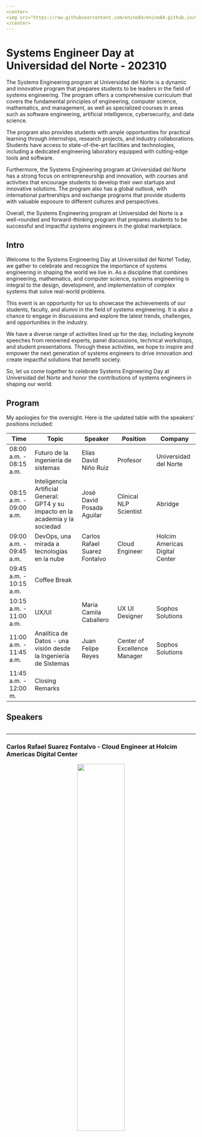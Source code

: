 ```yaml
---
<center>
<img src="https://raw.githubusercontent.com/enino84/enino84.github.io/main/pics/logo_UN.png" with="50%">
</center>
---
```


# Systems Engineer Day at Universidad del Norte - 202310 

The Systems Engineering program at Universidad del Norte is a dynamic and innovative program that prepares students to be leaders in the field of systems engineering. The program offers a comprehensive curriculum that covers the fundamental principles of engineering, computer science, mathematics, and management, as well as specialized courses in areas such as software engineering, artificial intelligence, cybersecurity, and data science.

The program also provides students with ample opportunities for practical learning through internships, research projects, and industry collaborations. Students have access to state-of-the-art facilities and technologies, including a dedicated engineering laboratory equipped with cutting-edge tools and software.

Furthermore, the Systems Engineering program at Universidad del Norte has a strong focus on entrepreneurship and innovation, with courses and activities that encourage students to develop their own startups and innovative solutions. The program also has a global outlook, with international partnerships and exchange programs that provide students with valuable exposure to different cultures and perspectives.

Overall, the Systems Engineering program at Universidad del Norte is a well-rounded and forward-thinking program that prepares students to be successful and impactful systems engineers in the global marketplace.

## Intro

Welcome to the Systems Engineering Day at Universidad del Norte! Today, we gather to celebrate and recognize the importance of systems engineering in shaping the world we live in. As a discipline that combines engineering, mathematics, and computer science, systems engineering is integral to the design, development, and implementation of complex systems that solve real-world problems.

This event is an opportunity for us to showcase the achievements of our students, faculty, and alumni in the field of systems engineering. It is also a chance to engage in discussions and explore the latest trends, challenges, and opportunities in the industry.

We have a diverse range of activities lined up for the day, including keynote speeches from renowned experts, panel discussions, technical workshops, and student presentations. Through these activities, we hope to inspire and empower the next generation of systems engineers to drive innovation and create impactful solutions that benefit society.

So, let us come together to celebrate Systems Engineering Day at Universidad del Norte and honor the contributions of systems engineers in shaping our world.

## Program

My apologies for the oversight. Here is the updated table with the speakers' positions included:

| Time              | Topic                                                                      | Speaker                                          | Position                                  | Company                                                   |
|-------------------|----------------------------------------------------------------------------|--------------------------------------------------|-------------------------------------------|-----------------------------------------------------------|
| 08:00 a.m. - 08:15 a.m. | Futuro de la ingeniería de sistemas                                          | Elías David Niño Ruiz                            | Profesor                                  | Universidad del Norte                                      |
| 08:15 a.m. - 09:00 a.m. | Inteligencia Artificial General: GPT4 y su impacto en la academia y la sociedad | José David Posada Aguilar                        | Clinical NLP Scientist                    | Abridge                                                   |
| 09:00 a.m. - 09:45 a.m. | DevOps, una mirada a tecnologías en la nube                                 | Carlos Rafael Suarez Fontalvo                     | Cloud Engineer                            | Holcim Americas Digital Center                             |
| 09:45 a.m. - 10:15 a.m. | Coffee Break                                                               |                                                  |                                          |                                                           |
| 10:15 a.m. - 11:00 a.m. | UX/UI                                                                      | Maria Camila Caballero                           | UX UI Designer                            | Sophos Solutions                                           |
| 11:00 a.m. - 11:45 a.m. | Analítica de Datos - una visión desde la Ingeniería de Sistemas            | Juan Felipe Reyes                                | Center of Excellence Manager              | Sophos Solutions                                           |
| 11:45 a.m. - 12:00 m.   | Closing Remarks                                                            |                                                  |                                          |                                                           |                                   |

## Speakers

<center>
<img scr="https://github.com/enino84/enino84.github.io/blob/3074759a45fd64f911b6ee87901d3ac6d6ac0d83/pics/pieza_evento.png">
</center>

---
### Carlos Rafael Suarez Fontalvo - Cloud Engineer at Holcim Americas Digital Center   

<center>
<img src="https://raw.githubusercontent.com/enino84/enino84.github.io/dbdccf1a1605eac08faf9ddbe1d11ada562f3be9/pics/Carlos%20Rafael%20Suarez.jpg" width="50%">
</center>

Carlos Suarez Fontalvo is currently working as a Cloud Engineer at Holcim ADC. He has more than 8 years of experience in designing and maintaining backend services. Carlos has worked in various technical roles in different companies, including Senior DevOps Engineer at Endava and DevOps Technical Lead at Halliburton. He has also worked as a Senior Engineer at Alert Logic and as a Programming Analyst at GECOLSA. Carlos holds a Bachelor's degree in Systems Engineering with a focus on software development from Universidad del Norte, Colombia. Additionally, he has completed various professional courses and certifications related to cloud computing and DevOps, including Ansible, Terraform, and AWS management.

---
### José David Posada Aguilar - Clinical NLP Scientist at Abridge   

<center>
<img src="https://raw.githubusercontent.com/enino84/enino84.github.io/1cdda9a1a5d3324cd7776f2debffff067a5cc264/pics/Jose%20David%20Posada.jpg" width="50%">
</center>
  
Jose D. Posada, PhD is a Clinical NLP Scientist at Abridge and an Assistant Professor at Universidad del Norte. He has previously worked as a Sr. Clinical Data Scientist at Stanford University School of Medicine and as a Profesor Tiempo Completo at Universidad Autónoma del Caribe. He has a PhD in Biomedical Informatics from the University of Pittsburgh School of Medicine and has experience in Natural Language Processing, US Healthcare, Healthcare Analytics, Healthcare Information Technology (HIT), and Cloud Computing.

---
### Maria Camila Caballero - UX UI Designer at Sophos Solutions

<center>
<img src="https://raw.githubusercontent.com/enino84/enino84.github.io/dbdccf1a1605eac08faf9ddbe1d11ada562f3be9/pics/Maria%20Alejandra%20Caballero.png" width="50%">
</center>

---
### Juan Felipe Reyes - Center of Excellence Manager at Sophos Solutions 

<center>
<img src="https://raw.githubusercontent.com/enino84/enino84.github.io/main/pics/Juan%20Felipe%20Reyes%20Ortiz.png" width="50%">
</center>

---

# Registration

<center>
<a href="https://forms.office.com/r/s7yP2cq13C"><img scr="https://www.vhv.rs/dpng/d/416-4160118_image-result-for-click-here-to-register-png.png" width="30%"></a>
</center>

---

